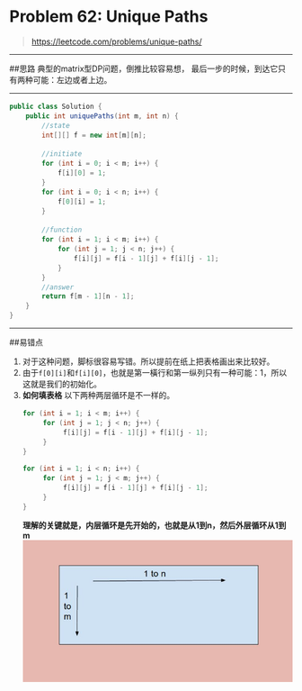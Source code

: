 
# Problem 62: Unique Paths


> https://leetcode.com/problems/unique-paths/

------------------------------------
##思路
典型的matrix型DP问题，倒推比较容易想， 最后一步的时候，到达它只有两种可能：左边或者上边。

---------------------------------
```java
public class Solution {
    public int uniquePaths(int m, int n) {
        //state
        int[][] f = new int[m][n];
        
        //initiate
        for (int i = 0; i < m; i++) {
            f[i][0] = 1;
        }
        for (int i = 0; i < n; i++) {
            f[0][i] = 1;
        }
        
        //function
        for (int i = 1; i < m; i++) {
            for (int j = 1; j < n; j++) {
                f[i][j] = f[i - 1][j] + f[i][j - 1];
            }
        }
        //answer
        return f[m - 1][n - 1];
    }
}
```
-------------------------
##易错点

1. 对于这种问题，脚标很容易写错。所以提前在纸上把表格画出来比较好。
2. 由于```f[0][i]```和```f[i][0]```，也就是第一橫行和第一纵列只有一种可能：1，所以这就是我们的初始化。
3. **如何填表格** 以下两种两层循环是不一样的。
   ```java
   for (int i = 1; i < m; i++) {
        for (int j = 1; j < n; j++) {
             f[i][j] = f[i - 1][j] + f[i][j - 1];
        }
   }
   ```
   ```java
   for (int i = 1; i < n; i++) {
        for (int j = 1; j < m; j++) {
             f[i][j] = f[i - 1][j] + f[i][j - 1];
        }
   }
   ```
   **理解的关键就是，内层循环是先开始的，也就是从1到n，然后外层循环从1到m**
   ![](2DLoop.jpg)
































